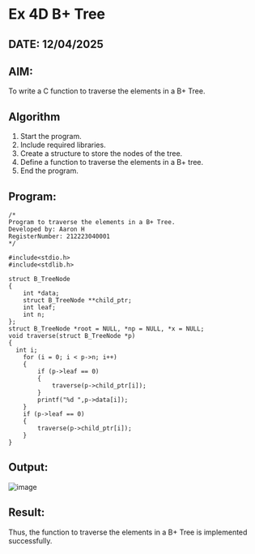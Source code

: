 # Ex 4D B+ Tree
## DATE: 12/04/2025
## AIM:
To write a C function to traverse the elements in a B+ Tree.

## Algorithm
1. Start the program.
2. Include required libraries.
3. Create a structure to store the nodes of the tree.
4. Define a function to traverse the elements in a B+ tree.
5. End the program.  

## Program:
```
/*
Program to traverse the elements in a B+ Tree.
Developed by: Aaron H
RegisterNumber: 212223040001
*/

#include<stdio.h>
#include<stdlib.h>

struct B_TreeNode
{
    int *data;
    struct B_TreeNode **child_ptr;
    int leaf;
    int n;
};
struct B_TreeNode *root = NULL, *np = NULL, *x = NULL;
void traverse(struct B_TreeNode *p)
{
  int i;
    for (i = 0; i < p->n; i++)
    {
        if (p->leaf == 0)
        {
            traverse(p->child_ptr[i]);
        }
        printf("%d ",p->data[i]);
    }
    if (p->leaf == 0)
    {
        traverse(p->child_ptr[i]);
    }
}

```

## Output:

![image](https://github.com/user-attachments/assets/af30f4cb-c3f0-486c-b859-71881524a8f7)

## Result:
Thus, the function to traverse the elements in a B+ Tree is implemented successfully.
